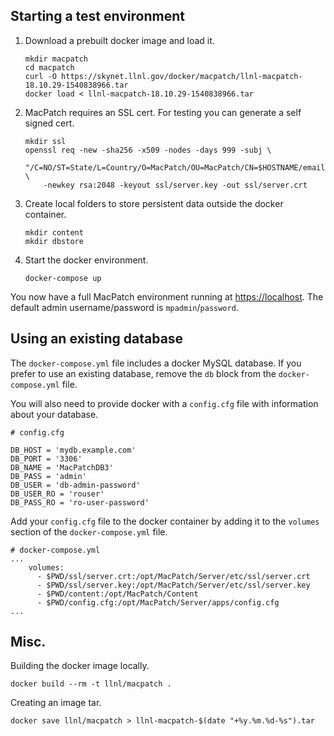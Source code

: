 ## Starting a test environment

1. Download a prebuilt docker image and load it.

    ```
    mkdir macpatch
    cd macpatch
    curl -O https://skynet.llnl.gov/docker/macpatch/llnl-macpatch-18.10.29-1540838966.tar
    docker load < llnl-macpatch-18.10.29-1540838966.tar
    ```

2. MacPatch requires an SSL cert. For testing you can generate a self signed cert.

    ```
    mkdir ssl
    openssl req -new -sha256 -x509 -nodes -days 999 -subj \
        "/C=NO/ST=State/L=Country/O=MacPatch/OU=MacPatch/CN=$HOSTNAME/emailAddress=admin@mpdemo.com" \
        -newkey rsa:2048 -keyout ssl/server.key -out ssl/server.crt
    ```

3. Create local folders to store persistent data outside the docker container.

    ```
    mkdir content
    mkdir dbstore
    ```

4. Start the docker environment.

    ```
    docker-compose up
    ```

You now have a full MacPatch environment running at [https://localhost](https://localhost). The default admin username/password is `mpadmin`/`password`.

## Using an existing database

The `docker-compose.yml` file includes a docker MySQL database. If you prefer to use an existing database, remove the `db` block from the `docker-compose.yml` file.

You will also need to provide docker with a `config.cfg` file with information about your database.

```
# config.cfg

DB_HOST = 'mydb.example.com'
DB_PORT = '3306'
DB_NAME = 'MacPatchDB3'
DB_PASS = 'admin'
DB_USER = 'db-admin-password'
DB_USER_RO = 'rouser'
DB_PASS_RO = 'ro-user-password'
```

Add your `config.cfg` file to the docker container by adding it to the `volumes` section of the `docker-compose.yml` file.

```
# docker-compose.yml
...
    volumes:
      - $PWD/ssl/server.crt:/opt/MacPatch/Server/etc/ssl/server.crt
      - $PWD/ssl/server.key:/opt/MacPatch/Server/etc/ssl/server.key
      - $PWD/content:/opt/MacPatch/Content
      - $PWD/config.cfg:/opt/MacPatch/Server/apps/config.cfg
...
```

## Misc.

Building the docker image locally.

```
docker build --rm -t llnl/macpatch .
```

Creating an image tar.

```
docker save llnl/macpatch > llnl-macpatch-$(date "+%y.%m.%d-%s").tar
```
